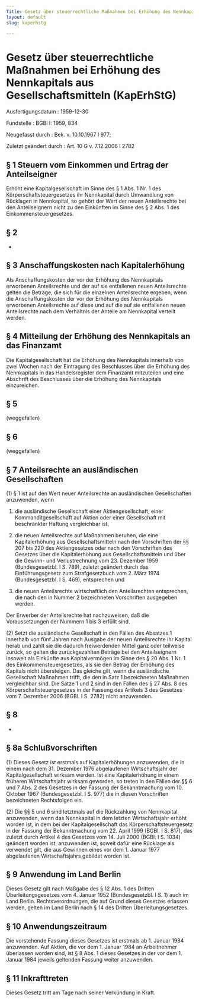```yaml
---
Title: Gesetz über steuerrechtliche Maßnahmen bei Erhöhung des Nennkapitals aus Gesellschaftsmitteln
layout: default
slug: kaperhstg

---
```


# Gesetz über steuerrechtliche Maßnahmen bei Erhöhung des Nennkapitals aus Gesellschaftsmitteln (KapErhStG)

Ausfertigungsdatum
:   1959-12-30

Fundstelle
:   BGBl I: 1959, 834

Neugefasst durch
:   Bek. v. 10.10.1967 I 977;

Zuletzt geändert durch
:   Art. 10 G v. 7.12.2006 I 2782


## § 1 Steuern vom Einkommen und Ertrag der Anteilseigner

Erhöht eine Kapitalgesellschaft im Sinne des § 1 Abs. 1 Nr. 1 des
Körperschaftsteuergesetzes ihr Nennkapital durch Umwandlung von
Rücklagen in Nennkapital, so gehört der Wert der neuen Anteilsrechte
bei den Anteilseignern nicht zu den Einkünften im Sinne des § 2 Abs. 1
des Einkommensteuergesetzes.


## § 2

-


## § 3 Anschaffungskosten nach Kapitalerhöhung

Als Anschaffungskosten der vor der Erhöhung des Nennkapitals
erworbenen Anteilsrechte und der auf sie entfallenen neuen
Anteilsrechte gelten die Beträge, die sich für die einzelnen
Anteilsrechte ergeben, wenn die Anschaffungskosten der vor der
Erhöhung des Nennkapitals erworbenen Anteilsrechte auf diese und auf
die auf sie entfallenen neuen Anteilsrechte nach dem Verhältnis der
Anteile am Nennkapital verteilt werden.


## § 4 Mitteilung der Erhöhung des Nennkapitals an das Finanzamt

Die Kapitalgesellschaft hat die Erhöhung des Nennkapitals innerhalb
von zwei Wochen nach der Eintragung des Beschlusses über die Erhöhung
des Nennkapitals in das Handelsregister dem Finanzamt mitzuteilen und
eine Abschrift des Beschlusses über die Erhöhung des Nennkapitals
einzureichen.


## § 5

(weggefallen)


## § 6

(weggefallen)


## § 7 Anteilsrechte an ausländischen Gesellschaften

(1) § 1 ist auf den Wert neuer Anteilsrechte an ausländischen
Gesellschaften anzuwenden, wenn

1.  die ausländische Gesellschaft einer Aktiengesellschaft, einer
    Kommanditgesellschaft auf Aktien oder einer Gesellschaft mit
    beschränkter Haftung vergleichbar ist,


2.  die neuen Anteilsrechte auf Maßnahmen beruhen, die eine
    Kapitalerhöhung aus Gesellschaftsmitteln nach den Vorschriften der §§
    207 bis 220 des Aktiengesetzes oder nach den Vorschriften des Gesetzes
    über die Kapitalerhöhung aus Gesellschaftsmitteln und über die Gewinn-
    und Verlustrechnung vom 23. Dezember 1959 (Bundesgesetzbl. I S. 789),
    zuletzt geändert durch das Einführungsgesetz zum Strafgesetzbuch vom
    2\. März 1974 (Bundesgesetzbl. I S. 469),
    entsprechen und


3.  die neuen Anteilsrechte wirtschaftlich den Anteilsrechten entsprechen,
    die nach den in Nummer 2 bezeichneten Vorschriften ausgegeben werden.



Der Erwerber der Anteilsrechte hat nachzuweisen, daß die
Voraussetzungen der Nummern 1 bis 3 erfüllt sind.

(2) Setzt die ausländische Gesellschaft in den Fällen des Absatzes 1
innerhalb von fünf Jahren nach Ausgabe der neuen Anteilsrechte ihr
Kapital herab und zahlt sie die dadurch freiwerdenden Mittel ganz oder
teilweise zurück, so gelten die zurückgezahlten Beträge bei den
Anteilseignern insoweit als Einkünfte aus Kapitalvermögen im Sinne des
§ 20 Abs. 1 Nr. 1 des Einkommensteuergesetzes, als sie den Betrag der
Erhöhung des Kapitals nicht übersteigen. Das gleiche gilt, wenn die
ausländische Gesellschaft Maßnahmen trifft, die den in Satz 1
bezeichneten Maßnahmen vergleichbar sind. Die Sätze 1 und 2 sind in
den Fällen des § 27 Abs. 8 des Körperschaftsteuergesetzes in der
Fassung des Artikels 3 des Gesetzes vom 7. Dezember 2006 (BGBl. I S.
2782) nicht anzuwenden.


## § 8

-


## § 8a Schlußvorschriften

(1) Dieses Gesetz ist erstmals auf Kapitalerhöhungen anzuwenden, die
in einem nach dem 31. Dezember 1976 abgelaufenen Wirtschaftsjahr der
Kapitalgesellschaft wirksam werden. Ist eine Kapitalerhöhung in einem
früheren Wirtschaftsjahr wirksam geworden, so treten in den Fällen der
§§ 6 und 7 Abs. 2 des Gesetzes in der Fassung der Bekanntmachung vom
10\. Oktober 1967 (Bundesgesetzbl. I S. 977) die in diesen Vorschriften
bezeichneten Rechtsfolgen ein.

(2) Die §§ 5 und 6 sind letztmals auf die Rückzahlung von Nennkapital
anzuwenden, wenn das Nennkapital in dem letzten Wirtschaftsjahr erhöht
worden ist, in dem bei der Kapitalgesellschaft das
Körperschaftsteuergesetz in der Fassung der Bekanntmachung vom 22.
April 1999 (BGBl. I S. 817), das zuletzt durch Artikel 4 des Gesetzes
vom 14. Juli 2000 (BGBl. I S. 1034) geändert worden ist, anzuwenden
ist, soweit dafür eine Rücklage als verwendet gilt, die aus Gewinnen
eines vor dem 1. Januar 1977 abgelaufenen Wirtschaftsjahrs gebildet
worden ist.


## § 9 Anwendung im Land Berlin

Dieses Gesetz gilt nach Maßgabe des § 12 Abs. 1 des Dritten
Überleitungsgesetzes vom 4. Januar 1952 (Bundesgesetzbl. I S. 1) auch
im Land Berlin. Rechtsverordnungen, die auf Grund dieses Gesetzes
erlassen werden, gelten im Land Berlin nach § 14 des Dritten
Überleitungsgesetzes.


## § 10 Anwendungszeitraum

Die vorstehende Fassung dieses Gesetzes ist erstmals ab 1. Januar 1984
anzuwenden. Auf Aktien, die vor dem 1. Januar 1984 an Arbeitnehmer
überlassen worden sind, ist § 8 Abs. 1 dieses Gesetzes in der vor dem
1\. Januar 1984 jeweils geltenden Fassung weiter anzuwenden.


## § 11 Inkrafttreten

Dieses Gesetz tritt am Tage nach seiner Verkündung in Kraft.

